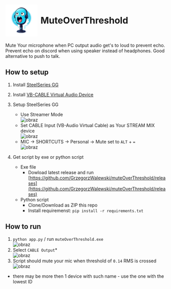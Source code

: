 <h1 style="display: flex; align-items: center;">
  <img src="icon.png" alt="icon" style="width: 100px; height: 100px; margin-right: 10px;">
  MuteOverThreshold
</h1>
Mute Your microphone when PC output audio get's to loud to prevent echo. Prevent echo on discord when using speaker instead of headphones. Good alternative to push to talk.

## How to setup
1. Install [SteelSeries GG](https://steelseries.com/gg)
2. Install [VB-CABLE Virtual Audio Device](https://vb-audio.com/Cable/)
3. Setup SteelSeries GG
    - Use Streamer Mode <br> ![obraz](https://github.com/GrzegorzWalewski/muteOverThreshold/assets/25950627/c8bc533d-dab6-4cf6-8256-802b824c2b66)
    - Set CABLE Input (VB-Audio Virtual Cable) as Your STREAM MIX device <br> ![obraz](https://github.com/GrzegorzWalewski/muteOverThreshold/assets/25950627/eca34adc-df1a-42cc-8220-7e58b4a89a19)  
    - MIC -> SHORTCUTS -> Personal -> Mute set to `ALT` + `=` <br> ![obraz](https://github.com/GrzegorzWalewski/muteOverThreshold/assets/25950627/0a99723f-8041-45a8-97e8-6cda6b79eef8)

4. Get script by exe or python script
    - Exe file
        - Dowload latest release and run [https://github.com/GrzegorzWalewski/muteOverThreshold/releases](https://github.com/GrzegorzWalewski/muteOverThreshold/releases)
    - Python script
        - Clone/Download as ZIP this repo
        - Install requiremenst: `pip install -r requirements.txt`

## How to run
1. `python app.py` / run `muteOverThreshold.exe` <br> ![obraz](https://github.com/GrzegorzWalewski/muteOverThreshold/assets/25950627/00d152a7-23f6-49a7-a7af-408e8d5ec06c)
2. Select `CABLE Output`* <br> ![obraz](https://github.com/GrzegorzWalewski/muteOverThreshold/assets/25950627/348e99f1-120b-4752-9d52-450bf7032326)
3. Script should mute your mic when threshold of `0.14` RMS is crossed <br> ![obraz](https://github.com/GrzegorzWalewski/muteOverThreshold/assets/25950627/71b8b54f-592a-4988-8d41-04cfc0f2d800)

* there may be more then 1 device with such name - use the one with the lowest ID
